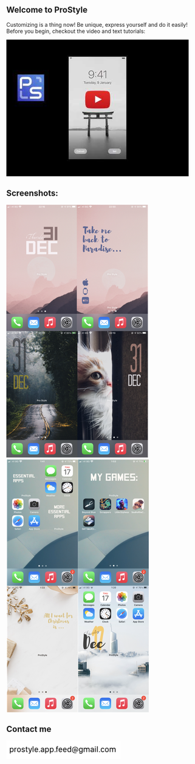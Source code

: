 ## Welcome to ProStyle

Customizing is a thing now! Be unique, express yourself and do it easily! Before you begin, checkout the video and text tutorials:

[![IMAGE ALT TEXT](images/video_thum.jpg)](http://www.youtube.com/watch?v=P3fpEfuVSmQ "Video")

## Screenshots:


![](images/1.png)
![](images/2.png)


## Contact me

![prostyle.app.feed](images/mail.png)


